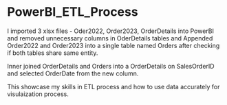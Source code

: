 # PowerBI_ETL_Process
I imported 3 xlsx files - Oder2022, Order2023, OrderDetails into PowerBI and removed unnecessary columns in OderDetails tables and Appended Order2022 and Order2023 into a single table named Orders after checking if both tables share same entity. 

Inner joined OrderDetails and Orders into a OrderDetails on SalesOrderID and selected OrderDate from the new column.

This showcase my skills in ETL process and how to use data accurately for visulaization process.
